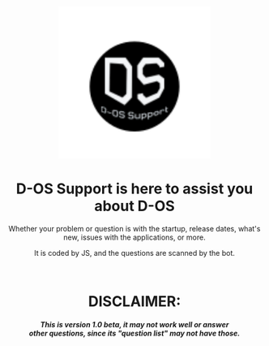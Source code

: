 
<p align="center">
  <img src="Untitled design.svg" alt="D-OS Support" width="300px"/>
</p>

<h1 align="center">D-OS Support is here to assist you about D-OS</h1>

<p align="center">Whether your problem or question is with the startup, release dates, what's new, issues with the applications, or more.</p>
<p align="center">It is coded by JS, and the questions are scanned by the bot.</p>
<br>
<h1 align="center">DISCLAIMER:</h1>
<h5 align="center">This is version 1.0 beta, it may not work well or answer <br> other questions, since its "question list" may not have those.</h5>

